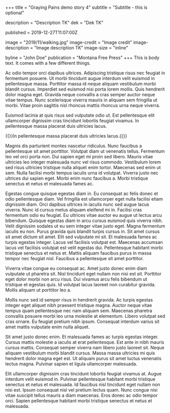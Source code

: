+++
title = "Graying Pains demo story 4"
subtitle = "Subtitle - this is optional"

description = "Description TK"
dek = "Dek TK"

published = 2019-12-27T11:07:00Z

image = "2019/11/walking.jpg"
image-credit = "Image credit"
image-description = "Image description TK"
image-size = "inline"

byline = "John Doe"
publication = "Montana Free Press"
+++
This is body text. It comes with a few different things.

Ac odio tempor orci dapibus ultrices. Adipiscing tristique risus nec feugiat in fermentum posuere. Ut morbi tincidunt augue interdum velit euismod in pellentesque massa. Porttitor massa id neque aliquam vestibulum morbi blandit cursus. Imperdiet sed euismod nisi porta lorem mollis. Quis hendrerit dolor magna eget. Gravida neque convallis a cras semper auctor neque vitae tempus. Nunc scelerisque viverra mauris in aliquam sem fringilla ut morbi. Vitae proin sagittis nisl rhoncus mattis rhoncus urna neque viverra.

Euismod lacinia at quis risus sed vulputate odio ut. Est pellentesque elit ullamcorper dignissim cras tincidunt lobortis feugiat vivamus. In pellentesque massa placerat duis ultricies lacus.

{{<pullquote>}}In pellentesque massa placerat duis ultricies lacus.{{</pullquote>}}

Magnis dis parturient montes nascetur ridiculus. Nunc faucibus a pellentesque sit amet porttitor. Volutpat diam ut venenatis tellus. Fermentum leo vel orci porta non. Dui sapien eget mi proin sed libero. Mauris vitae ultricies leo integer malesuada nunc vel risus commodo. Vestibulum lorem sed risus ultricies tristique nulla aliquet enim tortor. Maecenas sed enim ut sem. Nulla facilisi morbi tempus iaculis urna id volutpat. Viverra justo nec ultrices dui sapien eget. Morbi enim nunc faucibus a. Morbi tristique senectus et netus et malesuada fames ac.

Egestas congue quisque egestas diam in. Eu consequat ac felis donec et odio pellentesque diam. Vel fringilla est ullamcorper eget nulla facilisi etiam dignissim diam. Orci dapibus ultrices in iaculis nunc sed augue lacus viverra. Nunc id cursus metus aliquam eleifend mi in. Facilisi cras fermentum odio eu feugiat. Eu ultrices vitae auctor eu augue ut lectus arcu bibendum. Quisque egestas diam in arcu cursus euismod quis viverra nibh. Velit dignissim sodales ut eu sem integer vitae justo eget. Magna fermentum iaculis eu non. Purus gravida quis blandit turpis cursus in. Sit amet cursus sit amet dictum sit amet. Elit sed vulputate mi sit. Et malesuada fames ac turpis egestas integer. Lacus vel facilisis volutpat est. Maecenas accumsan lacus vel facilisis volutpat est velit egestas dui. Pellentesque habitant morbi tristique senectus et netus et. Mattis aliquam faucibus purus in massa tempor nec feugiat nisl. Faucibus a pellentesque sit amet porttitor.

Viverra vitae congue eu consequat ac. Amet justo donec enim diam vulputate ut pharetra sit. Nisl tincidunt eget nullam non nisi est sit. Porttitor eget dolor morbi non arcu risus. Dui vivamus arcu felis bibendum ut tristique et egestas quis. Id volutpat lacus laoreet non curabitur gravida. Mollis aliquam ut porttitor leo a.

Mollis nunc sed id semper risus in hendrerit gravida. Ac turpis egestas integer eget aliquet nibh praesent tristique magna. Auctor neque vitae tempus quam pellentesque nec nam aliquam sem. Maecenas pharetra convallis posuere morbi leo urna molestie at elementum. Libero volutpat sed cras ornare. Eu feugiat pretium nibh ipsum. Consequat interdum varius sit amet mattis vulputate enim nulla aliquet.

Sit amet justo donec enim. Et malesuada fames ac turpis egestas integer. Cursus mattis molestie a iaculis at erat pellentesque. Est ante in nibh mauris cursus mattis. Consequat semper viverra nam libero justo laoreet sit. Neque aliquam vestibulum morbi blandit cursus. Massa massa ultricies mi quis hendrerit dolor magna eget est. Ut aliquam purus sit amet luctus venenatis lectus magna. Pulvinar sapien et ligula ullamcorper malesuada.

Elit ullamcorper dignissim cras tincidunt lobortis feugiat vivamus at. Augue interdum velit euismod in. Pulvinar pellentesque habitant morbi tristique senectus et netus et malesuada. Id faucibus nisl tincidunt eget nullam non nisi est. Ipsum consequat nisl vel pretium lectus quam. Nunc congue nisi vitae suscipit tellus mauris a diam maecenas. Eros donec ac odio tempor orci. Sapien pellentesque habitant morbi tristique senectus et netus et malesuada.
